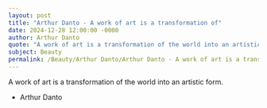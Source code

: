 ```yaml
---
layout: post
title: "Arthur Danto - A work of art is a transformation of"
date: 2024-12-28 12:00:00 -0000
author: Arthur Danto
quote: "A work of art is a transformation of the world into an artistic form."
subject: Beauty
permalink: /Beauty/Arthur Danto/Arthur Danto - A work of art is a transformation of
---
```


A work of art is a transformation of the world into an artistic form.

- Arthur Danto
